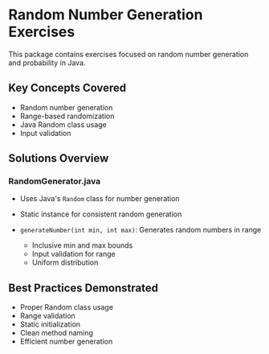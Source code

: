 # Random Number Generation Exercises

This package contains exercises focused on random number generation and probability in Java.

## Key Concepts Covered
- Random number generation
- Range-based randomization
- Java Random class usage
- Input validation

## Solutions Overview

### RandomGenerator.java
- Uses Java's `Random` class for number generation
- Static instance for consistent random generation

- `generateNumber(int min, int max)`: Generates random numbers in range
  - Inclusive min and max bounds
  - Input validation for range
  - Uniform distribution

## Best Practices Demonstrated
- Proper Random class usage
- Range validation
- Static initialization
- Clean method naming
- Efficient number generation
